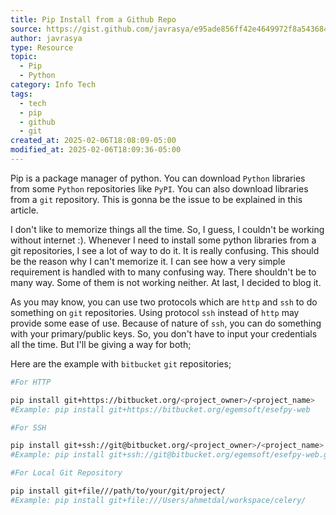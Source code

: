 ```yaml
---
title: Pip Install from a Github Repo
source: https://gist.github.com/javrasya/e95ade856ff42e4649972f8a54368459
author: javrasya
type: Resource
topic:
  - Pip
  - Python
category: Info Tech
tags:
  - tech
  - pip
  - github
  - git
created_at: 2025-02-06T18:08:09-05:00
modified_at: 2025-02-06T18:09:36-05:00
---
```

Pip is a package manager of python. You can download `Python` libraries from some `Python` repositories like `PyPI`. You can also download libraries from a `git` repository. This is gonna be the issue to be explained in this article.

I don't like to memorize things all the time. So, I guess, I couldn't be working without internet :). Whenever I need to install some python libraries from a git repositories, I see a lot of way to do it. It is really confusing. This should be the reason why I can't memorize it. I can see how a very simple requirement is handled with to many confusing way. There shouldn't be to many way. Some of them is not working neither. At last, I decided to blog it.

As you may know, you can use two protocols which are `http` and `ssh` to do something on `git` repositories. Using protocol `ssh` instead of `http` may provide some ease of use. Because of nature of `ssh`, you can do something with your primary/public keys. So, you don't have to input your credentials all the time. But I'll be giving a way for both;

Here are the example with `bitbucket` `git` repositories;

```bash
#For HTTP

pip install git+https://bitbucket.org/<project_owner>/<project_name>
#Example: pip install git+https://bitbucket.org/egemsoft/esefpy-web
```

```bash
#For SSH

pip install git+ssh://git@bitbucket.org/<project_owner>/<project_name>.git/
#Example: pip install git+ssh://git@bitbucket.org/egemsoft/esefpy-web.git
```

```bash
#For Local Git Repository

pip install git+file///path/to/your/git/project/
#Example: pip install git+file:///Users/ahmetdal/workspace/celery/
```

